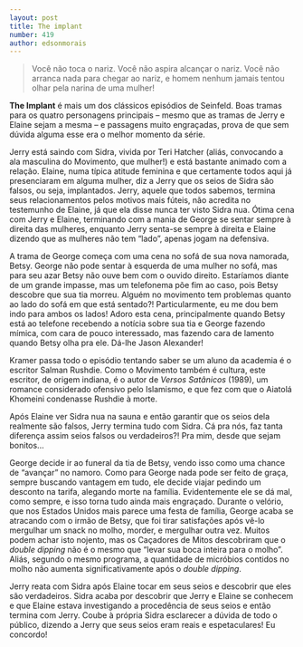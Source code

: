 ```yaml
---
layout: post
title: The implant
number: 419
author: edsonmorais
---
```


> Você não toca o nariz. Você não aspira alcançar o nariz. Você não arranca nada para chegar ao nariz, e homem nenhum jamais tentou olhar pela narina de uma mulher!

**The Implant** é mais um dos clássicos episódios de Seinfeld.  Boas tramas para os quatro personagens principais – mesmo que as tramas de Jerry e Elaine sejam a mesma – e passagens muito engraçadas, prova de que sem dúvida alguma esse era o melhor momento da série.

Jerry está saindo com Sidra, vivida por Teri Hatcher (aliás, convocando a ala masculina do Movimento, que mulher!) e está bastante animado com a relação. Elaine, numa típica atitude feminina e que certamente todos aqui já presenciaram em alguma mulher, diz a Jerry que os seios de Sidra são falsos, ou seja, implantados.  Jerry, aquele que todos sabemos, termina seus relacionamentos pelos motivos mais fúteis, não acredita no testemunho de Elaine, já que ela disse nunca ter visto Sidra nua. Ótima cena com Jerry e Elaine, terminando com a mania de George se sentar sempre à direita das mulheres, enquanto Jerry senta-se sempre à direita e Elaine dizendo que as mulheres não tem “lado”, apenas jogam na defensiva.

A trama de George começa com uma cena no sofá de sua nova namorada, Betsy. George não pode sentar à esquerda de uma mulher no sofá, mas para seu azar Betsy não ouve bem com o ouvido direito. Estaríamos diante de um grande impasse, mas um telefonema põe fim ao caso, pois Betsy descobre que sua tia morreu. Alguém no movimento tem problemas quanto ao lado do sofá em que está sentado?! Particularmente, eu me dou bem indo para ambos os lados! Adoro esta cena, principalmente quando Betsy está ao telefone recebendo a notícia sobre sua tia e George fazendo mímica, com cara de pouco interessado, mas fazendo cara de lamento quando Betsy olha pra ele. Dá-lhe Jason Alexander!

Kramer passa todo o episódio tentando saber se um aluno da academia é o escritor Salman Rushdie. Como o Movimento também é cultura, este escritor, de origem indiana, é o autor de *Versos Satânicos* (1989), um romance considerado ofensivo pelo Islamismo, e que fez com que o Aiatolá Khomeini condenasse Rushdie à morte.

Após Elaine ver Sidra nua na sauna e então garantir que os seios dela realmente são falsos, Jerry termina tudo com Sidra. Cá pra nós, faz tanta diferença assim seios falsos ou verdadeiros?! Pra mim, desde que sejam bonitos...

George decide ir ao funeral da tia de Betsy, vendo isso como uma chance de “avançar” no namoro. Como para George nada pode ser feito de graça, sempre buscando vantagem em tudo, ele decide viajar pedindo um desconto na tarifa, alegando morte na família. Evidentemente ele se dá mal, como sempre, e isso torna tudo ainda mais engraçado. Durante o velório, que nos Estados Unidos mais parece uma festa de família, George acaba se atracando com o irmão de Betsy, que foi tirar satisfações após vê-lo mergulhar um snack no molho, morder, e mergulhar outra vez. Muitos podem achar isto nojento, mas os Caçadores de Mitos descobriram que o *double dipping* não é o mesmo que “levar sua boca inteira para o molho”. Aliás, segundo o mesmo programa, a quantidade de micróbios contidos no molho não aumenta significativamente após o *double dipping*.

Jerry reata com Sidra após Elaine tocar em seus seios e descobrir que eles são verdadeiros. Sidra acaba por descobrir que Jerry e Elaine se conhecem e que Elaine estava investigando a procedência de seus seios e então termina com Jerry. Coube à própria Sidra esclarecer a dúvida de todo o público, dizendo a Jerry que seus seios eram reais e espetaculares! Eu concordo!